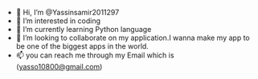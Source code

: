 - 👋 Hi, I’m @Yassinsamir2011297
- 👀 I’m interested in coding
- 🌱 I’m currently learning Python language
- 💞️ I’m looking to collaborate on my application.I wanna make my app to be one of the biggest apps in the world.
- 📫 you can reach me through my Email which is (yasso10800@gmail.com)
